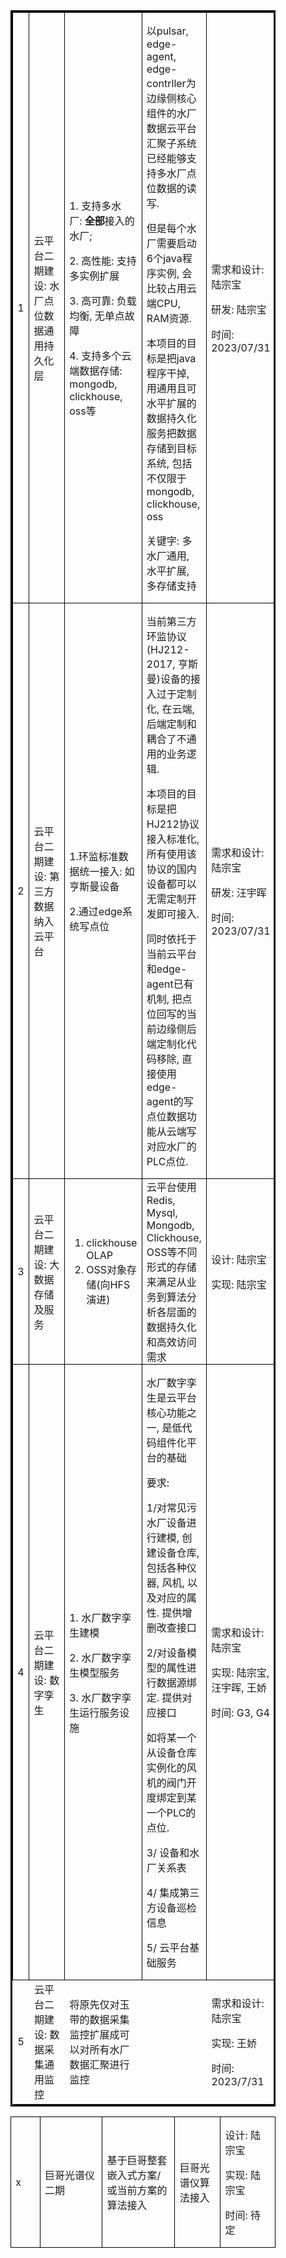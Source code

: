 <figure class="table op-uc-figure_align-center op-uc-figure"><table class="op-uc-table" style="border-color:hsl(0, 0%, 0%);border-style:solid;"><tbody><tr class="op-uc-table--row"><td class="op-uc-p op-uc-table--cell" style="border:1.0pt solid windowtext;height:1.0cm;padding:0cm 5.4pt;width:42.55pt;">1</td><td class="op-uc-p op-uc-table--cell" style="border-bottom-style:solid;border-color:windowtext;border-left-style:none;border-right-style:solid;border-top-style:solid;border-width:1.0pt;height:1.0cm;padding:0cm 5.4pt;width:120.5pt;">云平台二期建设:&nbsp;水厂点位数据通用持久化层</td><td class="op-uc-table--cell" style="border-bottom-style:solid;border-color:windowtext;border-left-style:none;border-right-style:solid;border-top-style:solid;border-width:1.0pt;height:1.0cm;padding:0cm 5.4pt;width:5.0cm;"><p class="op-uc-p">1.&nbsp;支持多水厂:&nbsp;<strong>全部</strong>接入的水厂;</p><p class="op-uc-p">2.&nbsp;高性能:&nbsp;支持多实例扩展</p><p class="op-uc-p">3.&nbsp;高可靠:&nbsp;负载均衡,&nbsp;无单点故障</p><p class="op-uc-p">4.&nbsp;支持多个云端数据存储: mongodb, clickhouse, oss等</p></td><td class="op-uc-table--cell" style="border-bottom-style:solid;border-color:windowtext;border-left-style:none;border-right-style:solid;border-top-style:solid;border-width:1.0pt;height:1.0cm;padding:0cm 5.4pt;width:77.95pt;"><p class="op-uc-p">以pulsar, edge-agent, edge-contrller为边缘侧核心组件的水厂数据云平台汇聚子系统已经能够支持多水厂点位数据的读写.</p><p class="op-uc-p">但是每个水厂需要启动6个java程序实例, 会比较占用云端CPU, RAM资源.</p><p class="op-uc-p">本项目的目标是把java程序干掉, 用通用且可水平扩展的数据持久化服务把数据存储到目标系统, 包括不仅限于mongodb, clickhouse, oss</p><p class="op-uc-p">关键字: 多水厂通用, 水平扩展, 多存储支持</p></td><td class="op-uc-table--cell" style="border-bottom-style:solid;border-color:windowtext;border-left-style:none;border-right-style:solid;border-top-style:solid;border-width:1.0pt;height:1.0cm;padding:0cm 5.4pt;width:97.85pt;"><p class="op-uc-p">需求和设计: 陆宗宝</p><p class="op-uc-p">研发: 陆宗宝</p><p class="op-uc-p">时间: 2023/07/31</p></td></tr><tr class="op-uc-table--row"><td class="op-uc-p op-uc-table--cell" style="border-bottom-style:solid;border-color:windowtext;border-left-style:solid;border-right-style:solid;border-top-style:none;border-width:1.0pt;height:1.0cm;padding:0cm 5.4pt;width:42.55pt;">2</td><td class="op-uc-p op-uc-table--cell" style="border-bottom:1.0pt solid windowtext;border-left-style:none;border-right:1.0pt solid windowtext;border-top-style:none;height:1.0cm;padding:0cm 5.4pt;width:120.5pt;">云平台二期建设:&nbsp;第三方数据纳入云平台</td><td class="op-uc-table--cell" style="border-bottom:1.0pt solid windowtext;border-left-style:none;border-right:1.0pt solid windowtext;border-top-style:none;height:1.0cm;padding:0cm 5.4pt;width:5.0cm;"><p class="op-uc-p">1.环监标准数据统一接入:&nbsp;如亨斯曼设备</p><p class="op-uc-p">2.通过edge系统写点位</p></td><td class="op-uc-table--cell" style="border-bottom:1.0pt solid windowtext;border-left-style:none;border-right:1.0pt solid windowtext;border-top-style:none;height:1.0cm;padding:0cm 5.4pt;width:77.95pt;"><p class="op-uc-p">当前第三方环监协议(HJ212-2017, 亨斯曼)设备的接入过于定制化, 在云端, 后端定制和耦合了不通用的业务逻辑.</p><p class="op-uc-p">本项目的目标是把HJ212协议接入标准化, 所有使用该协议的国内设备都可以无需定制开发即可接入.</p><p class="op-uc-p">同时依托于当前云平台和edge-agent已有机制, 把点位回写的当前边缘侧后端定制化代码移除, 直接使用edge-agent的写点位数据功能从云端写对应水厂的PLC点位.</p></td><td class="op-uc-table--cell" style="border-bottom:1.0pt solid windowtext;border-left-style:none;border-right:1.0pt solid windowtext;border-top-style:none;height:1.0cm;padding:0cm 5.4pt;width:97.85pt;"><p class="op-uc-p">需求和设计: 陆宗宝</p><p class="op-uc-p">研发: 汪宇晖</p><p class="op-uc-p">时间: 2023/07/31</p></td></tr><tr class="op-uc-table--row"><td class="op-uc-p op-uc-table--cell" style="border-bottom-style:solid;border-color:windowtext;border-left-style:solid;border-right-style:solid;border-top-style:none;border-width:1.0pt;height:1.0cm;padding:0cm 5.4pt;width:42.55pt;">3</td><td class="op-uc-p op-uc-table--cell" style="border-bottom:1.0pt solid windowtext;border-left-style:none;border-right:1.0pt solid windowtext;border-top-style:none;height:1.0cm;padding:0cm 5.4pt;width:120.5pt;">云平台二期建设:&nbsp;大数据存储及服务</td><td class="op-uc-table--cell" style="border-bottom:1.0pt solid windowtext;border-left-style:none;border-right:1.0pt solid windowtext;border-top-style:none;height:1.0cm;padding:0cm 5.4pt;width:5.0cm;"><ol class="op-uc-list"><li class="op-uc-list--item">clickhouse OLAP</li><li class="op-uc-list--item">OSS对象存储(向HFS演进)</li></ol></td><td class="op-uc-p op-uc-table--cell" style="border-bottom:1.0pt solid windowtext;border-left-style:none;border-right:1.0pt solid windowtext;border-top-style:none;height:1.0cm;padding:0cm 5.4pt;width:77.95pt;">云平台使用Redis, Mysql, Mongodb, Clickhouse, OSS等不同形式的存储来满足从业务到算法分析各层面的数据持久化和高效访问需求</td><td class="op-uc-table--cell" style="border-bottom:1.0pt solid windowtext;border-left-style:none;border-right:1.0pt solid windowtext;border-top-style:none;height:1.0cm;padding:0cm 5.4pt;width:97.85pt;"><p class="op-uc-p">设计: 陆宗宝</p><p class="op-uc-p">实现: 陆宗宝</p></td></tr><tr class="op-uc-table--row"><td class="op-uc-p op-uc-table--cell" style="border-bottom-style:solid;border-color:windowtext;border-left-style:solid;border-right-style:solid;border-top-style:none;border-width:1.0pt;height:1.0cm;padding:0cm 5.4pt;width:42.55pt;">4</td><td class="op-uc-table--cell" style="border-bottom:1.0pt solid windowtext;border-left-style:none;border-right:1.0pt solid windowtext;border-top-style:none;height:1.0cm;padding:0cm 5.4pt;width:120.5pt;"><p class="op-uc-p">云平台二期建设:&nbsp;数字孪生</p><p class="op-uc-p"></p></td><td class="op-uc-table--cell" style="border-bottom:1.0pt solid windowtext;border-left-style:none;border-right:1.0pt solid windowtext;border-top-style:none;height:1.0cm;padding:0cm 5.4pt;width:5.0cm;"><p class="op-uc-p">1.&nbsp;水厂数字孪生建模</p><p class="op-uc-p">2.&nbsp;水厂数字孪生模型服务</p><p class="op-uc-p">3.&nbsp;水厂数字孪生运行服务设施</p></td><td class="op-uc-table--cell" style="border-bottom:1.0pt solid windowtext;border-left-style:none;border-right:1.0pt solid windowtext;border-top-style:none;height:1.0cm;padding:0cm 5.4pt;width:77.95pt;"><p class="op-uc-p">水厂数字孪生是云平台核心功能之一, 是低代码组件化平台的基础</p><p class="op-uc-p">要求:&nbsp;</p><p class="op-uc-p">1/对常见污水厂设备进行建模, 创建设备仓库, 包括各种仪器, 风机, 以及对应的属性. 提供增删改查接口</p><p class="op-uc-p">2/对设备模型的属性进行数据源绑定. 提供对应接口</p><p class="op-uc-p">如将某一个从设备仓库实例化的风机的阀门开度绑定到某一个PLC的点位.</p><p class="op-uc-p">3/ 设备和水厂关系表</p><p class="op-uc-p">4/ 集成第三方设备巡检信息</p><p class="op-uc-p">5/ 云平台基础服务</p><p class="op-uc-p"></p></td><td class="op-uc-table--cell" style="border-bottom:1.0pt solid windowtext;border-left-style:none;border-right:1.0pt solid windowtext;border-top-style:none;height:1.0cm;padding:0cm 5.4pt;width:97.85pt;"><p class="op-uc-p">需求和设计: 陆宗宝</p><p class="op-uc-p">实现: 陆宗宝, 汪宇晖, 王娇</p><p class="op-uc-p">时间: G3, G4</p></td></tr><tr class="op-uc-table--row"><td class="op-uc-p op-uc-table--cell">5</td><td class="op-uc-p op-uc-table--cell">云平台二期建设:&nbsp;数据采集通用监控</td><td class="op-uc-p op-uc-table--cell">将原先仅对玉带的数据采集监控扩展成可以对所有水厂数据汇聚进行监控</td><td class="op-uc-p op-uc-table--cell"></td><td class="op-uc-table--cell"><p class="op-uc-p">需求和设计: 陆宗宝</p><p class="op-uc-p">实现: 王娇</p><p class="op-uc-p">时间: 2023/7/31</p><p class="op-uc-p"></p></td></tr></tbody></table></figure><figure class="table op-uc-figure_align-center op-uc-figure"><table class="op-uc-table"><tbody><tr class="op-uc-table--row"><td class="op-uc-p op-uc-table--cell" style="border:1.0pt solid windowtext;height:1.0cm;padding:0cm 5.4pt;width:42.55pt;">x</td><td class="op-uc-p op-uc-table--cell" style="border-bottom-style:solid;border-color:windowtext;border-left-style:none;border-right-style:solid;border-top-style:solid;border-width:1.0pt;height:1.0cm;padding:0cm 5.4pt;width:120.5pt;">巨哥光谱仪二期</td><td class="op-uc-p op-uc-table--cell" style="border-bottom-style:solid;border-color:windowtext;border-left-style:none;border-right-style:solid;border-top-style:solid;border-width:1.0pt;height:1.0cm;padding:0cm 5.4pt;width:5.0cm;">基于巨哥整套嵌入式方案/或当前方案的算法接入</td><td class="op-uc-p op-uc-table--cell" style="border-bottom-style:solid;border-color:windowtext;border-left-style:none;border-right-style:solid;border-top-style:solid;border-width:1.0pt;height:1.0cm;padding:0cm 5.4pt;width:77.95pt;">巨哥光谱仪算法接入</td><td class="op-uc-table--cell" style="border-bottom-style:solid;border-color:windowtext;border-left-style:none;border-right-style:solid;border-top-style:solid;border-width:1.0pt;height:1.0cm;padding:0cm 5.4pt;width:97.85pt;"><p class="op-uc-p">设计: 陆宗宝</p><p class="op-uc-p">实现: 陆宗宝</p><p class="op-uc-p">时间: 待定</p></td></tr></tbody></table></figure>